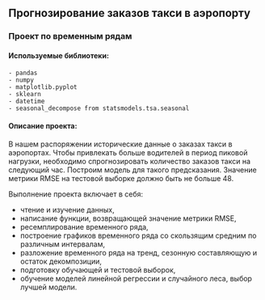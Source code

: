 ## Прогнозирование заказов такси в аэропорту
### Проект по временным рядам
#### Используемые библиотеки:
    - pandas
    - numpy
    - matplotlib.pyplot
    - sklearn
    - datetime
    - seasonal_decompose from statsmodels.tsa.seasonal

#### Описание проекта:
В нашем распоряжении исторические данные о заказах такси в аэропортах. Чтобы привлекать больше водителей в период пиковой нагрузки, необходимо спрогнозировать количество заказов такси на следующий час. Построим модель для такого предсказания.
Значение метрики RMSE на тестовой выборке должно быть не больше 48.

Выполнение проекта включает в себя:
- чтение и изучение данных,
- написание функции, возвращающей значение метрики RMSE, 
- ресемплирование временного ряда,
- построение графиков временного ряда со скользящим средним по различным интервалам,
- разложение временного ряда на тренд, сезонную составляющую и остаток декомпозиции,
- подготовку обучающей и тестовой выборок,
- обучение моделей линейной регрессии и случайного леса, выбор лучшей модели.